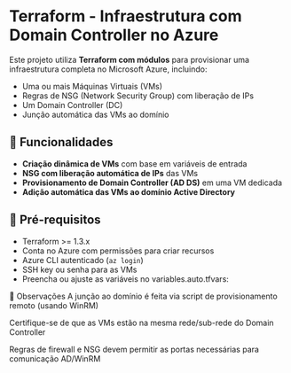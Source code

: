# Terraform - Infraestrutura com Domain Controller no Azure

Este projeto utiliza **Terraform com módulos** para provisionar uma infraestrutura completa no Microsoft Azure, incluindo:

- Uma ou mais Máquinas Virtuais (VMs)
- Regras de NSG (Network Security Group) com liberação de IPs
- Um Domain Controller (DC)
- Junção automática das VMs ao domínio

## 🚀 Funcionalidades

- **Criação dinâmica de VMs** com base em variáveis de entrada
- **NSG com liberação automática de IPs** das VMs
- **Provisionamento de Domain Controller (AD DS)** em uma VM dedicada
- **Adição automática das VMs ao domínio Active Directory**

## 🧰 Pré-requisitos

- Terraform >= 1.3.x
- Conta no Azure com permissões para criar recursos
- Azure CLI autenticado (`az login`)
- SSH key ou senha para as VMs
- Preencha ou ajuste as variáveis no variables.auto.tfvars:

📌 Observações
A junção ao domínio é feita via script de provisionamento remoto (usando WinRM)

Certifique-se de que as VMs estão na mesma rede/sub-rede do Domain Controller

Regras de firewall e NSG devem permitir as portas necessárias para comunicação AD/WinRM
